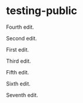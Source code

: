 # testing-public

Fourth edit.

Second edit.

First edit.

Third edit.

Fifth edit.

Sixth edit.

Seventh edit.
